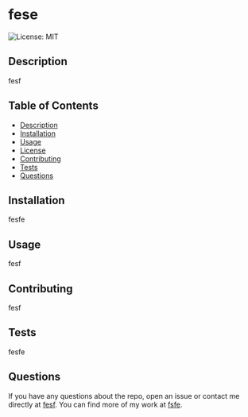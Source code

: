 # fese

  ![License: MIT](https://img.shields.io/badge/License-MIT-yellow.svg)

## Description

fesf

## Table of Contents

- [Description](#description)
- [Installation](#installation)
- [Usage](#usage)
- [License](#license)
- [Contributing](#contributing)
- [Tests](#tests)
- [Questions](#questions)

## Installation

fesfe

## Usage

fesf



## Contributing

fesf

## Tests

fesfe

## Questions

If you have any questions about the repo, open an issue or contact me directly at 
[fesf](mailto:fesf). You can find more of my work at 
[fsfe](https://github.com/fsfe).
